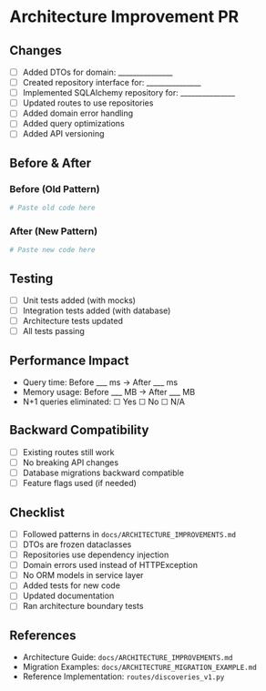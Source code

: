 # Architecture Improvement PR

## Changes

<!-- Describe what architectural patterns you're implementing -->

- [ ] Added DTOs for domain: _______________
- [ ] Created repository interface for: _______________
- [ ] Implemented SQLAlchemy repository for: _______________
- [ ] Updated routes to use repositories
- [ ] Added domain error handling
- [ ] Added query optimizations
- [ ] Added API versioning

## Before & After

### Before (Old Pattern)
```python
# Paste old code here
```

### After (New Pattern)
```python
# Paste new code here
```

## Testing

- [ ] Unit tests added (with mocks)
- [ ] Integration tests added (with database)
- [ ] Architecture tests updated
- [ ] All tests passing

## Performance Impact

- Query time: Before ___ ms → After ___ ms
- Memory usage: Before ___ MB → After ___ MB
- N+1 queries eliminated: ☐ Yes ☐ No ☐ N/A

## Backward Compatibility

- [ ] Existing routes still work
- [ ] No breaking API changes
- [ ] Database migrations backward compatible
- [ ] Feature flags used (if needed)

## Checklist

- [ ] Followed patterns in `docs/ARCHITECTURE_IMPROVEMENTS.md`
- [ ] DTOs are frozen dataclasses
- [ ] Repositories use dependency injection
- [ ] Domain errors used instead of HTTPException
- [ ] No ORM models in service layer
- [ ] Added tests for new code
- [ ] Updated documentation
- [ ] Ran architecture boundary tests

## References

- Architecture Guide: `docs/ARCHITECTURE_IMPROVEMENTS.md`
- Migration Examples: `docs/ARCHITECTURE_MIGRATION_EXAMPLE.md`
- Reference Implementation: `routes/discoveries_v1.py`
